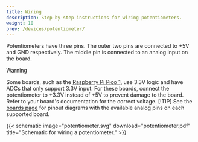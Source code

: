```yaml
---
title: Wiring
description: Step-by-step instructions for wiring potentiometers.
weight: 10
prev: /devices/potentiometer/
---
```


Potentiometers have three pins. The outer two pins are connected to +5V and GND respectively. The middle pin is connected to an analog input on the board.

> [!WARNING]
> Some boards, such as the [Raspberry Pi Pico 1](/boards/recommended/raspberry-pi-pico/), use 3.3V logic and have ADCs that only support 3.3V input. For these boards, connect the potentiometer to +3.3V instead of +5V to prevent damage to the board. Refer to your board's documentation for the correct voltage.
> [!TIP]
> See the [boards page](/boards/) for pinout diagrams with the available analog pins on each supported board.

{{< schematic image="potentiometer.svg" download="potentiometer.pdf" title="Schematic for wiring a potentiometer." >}}

